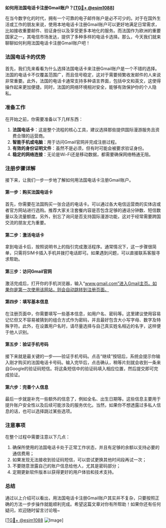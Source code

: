 **如何用法国电话卡注册Gmail账户？[[TG💪+ @esim1088](https://t.me/s/esim1088)]**

在当今数字化的时代，拥有一个可靠的电子邮件账户是必不可少的。对于在国外生活或工作的朋友来说，使用本地电话卡注册Gmail账户可以更好地满足日常需求，比如接收重要邮件、验证身份以及享受更多本地化的服务。而法国作为欧洲的重要国家之一，其电信市场发达，提供了多种多样的电话卡选择。那么，今天我们就来聊聊如何利用法国电话卡注册Gmail账户吧！

### 法国电话卡的优势

首先，我们先来看看为什么选择法国电话卡来注册Gmail账户是一个不错的选择。法国的电话卡不仅覆盖范围广，而且信号稳定，这对于需要频繁收发邮件的人来说非常重要。此外，法国的电话卡通常支持多种语言界面，包括中文和英文，这使得操作起来更加便捷。同时，法国的网络环境相对安全，能够有效保护你的个人隐私。

### 准备工作

在开始之前，你需要准备以下几样东西：
1. **法国电话卡**：这是整个流程的核心工具，建议选择那些提供国际漫游服务且资费合理的运营商。
2. **智能手机或电脑**：用于访问Gmail官网并完成注册过程。
3. **有效的身份证明文件**：虽然不是必须，但有时可能会被要求验证身份。
4. **稳定的网络连接**：无论是Wi-Fi还是移动数据，都需要确保网络畅通无阻。

### 注册步骤详解

接下来，让我们一步一步地了解如何用法国电话卡注册Gmail账户。

#### 第一步：购买法国电话卡

首先，你需要在法国购买一张合适的电话卡。可以通过各大电信运营商的实体店或者官方网站进行选购。推荐大家关注套餐内容是否包含足够的通话分钟数、短信数量以及流量额度。另外，别忘了询问是否支持国际漫游功能，这对于经常需要跨国交流的朋友尤为重要。

#### 第二步：激活电话卡

拿到电话卡后，按照说明书上的指引完成激活程序。通常情况下，这一步骤很简单，只需将SIM卡插入手机并拨打电话即可。如果遇到问题，可以直接联系客服寻求帮助。

#### 第三步：访问Gmail官网

激活完成后，打开你的手机浏览器，输入“www.gmail.com”进入Gmail主页。如果你是第一次使用该网站，则会自动跳转到注册页面。

#### 第四步：填写基本信息

在注册页面中，你需要填写一些基本信息，如用户名、密码等。这里建议使用容易记忆但又不容易被猜到的组合方式作为密码，并且最好包含大小写字母、数字及特殊字符。此外，在设置用户名时，请尽量选择与自己真实姓名相近的名字，这样便于他人识别。

#### 第五步：验证手机号码

接下来就是最关键的一步——验证手机号码。点击“继续”按钮后，系统会提示你输入刚才购买的法国电话卡号码。输入完毕后，点击确认，稍等片刻就会收到一条来自Google的验证码短信。将这条短信中的验证码填入相应位置，然后提交即可完成验证。

#### 第六步：完善个人信息

最后一步就是补充一些额外的信息了，例如全名、出生日期等。这些信息主要用于提升账户安全性以及后续可能涉及的服务优化。当然，如果你不想透露过多私人信息的话，也可以选择跳过某些选项。

### 注意事项

在整个过程中需要注意以下几点：

1. 确保所使用的法国电话卡处于正常工作状态，并且有足够的余额以支持必要的通信费用；
2. 如果发现无法接收到验证码短信，可以尝试更换其他时间段再试一次；
3. 不要随意泄露自己的账户信息给他人，尤其是密码部分；
4. 定期更新软件版本以获得更好的用户体验和技术支持。

### 总结

通过以上介绍可以看出，用法国电话卡注册Gmail账户其实并不复杂，只要按照正确的方法一步步操作就能顺利完成。希望这篇文章对你有所帮助！如果你还有任何疑问，欢迎随时留言讨论哦~

[[TG💪+ @esim1088](https://t.me/s/esim1088) ![Image](https://i.postimg.cc/4NQfJmqS/Snipaste-2025-05-13-00-14-12.png)]
